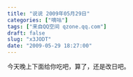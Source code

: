 ```yaml
---
title: "说说 2009年05月29日"
categories: ["嘀咕"]
tags: ["来自QQ空间 qzone.qq.com"]
draft: false
slug: "x3JODT"
date: "2009-05-29 18:27:00"
---
```


今天晚上下面给你吃吧，算了，还是改日吧。
